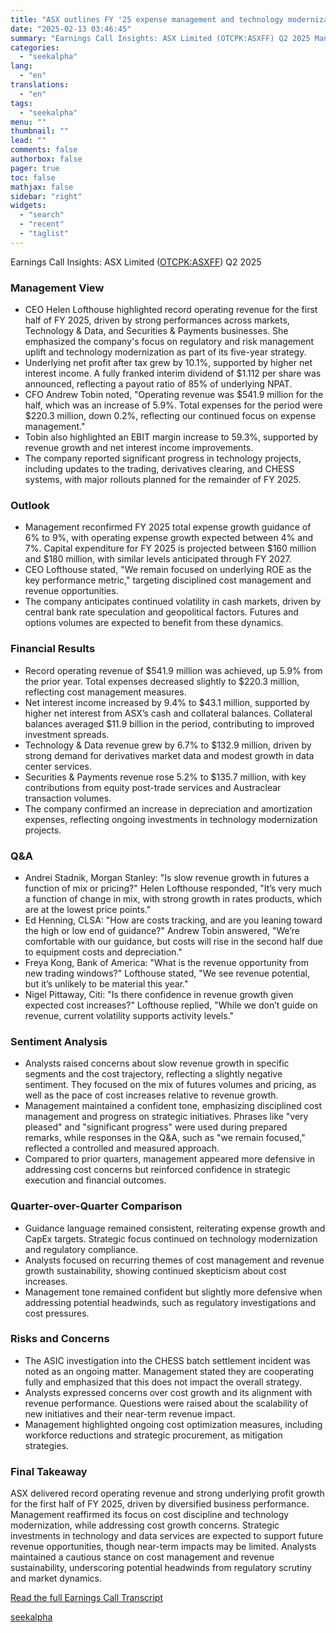 ```yaml
---
title: "ASX outlines FY '25 expense management and technology modernization targets"
date: "2025-02-13 03:46:45"
summary: "Earnings Call Insights: ASX Limited (OTCPK:ASXFF) Q2 2025 Management View CEO Helen Lofthouse highlighted record operating revenue for the first half of FY 2025, driven by strong performances across markets, Technology &amp; Data, and Securities &amp; Payments businesses. She emphasized the company's focus on regulatory and risk management uplift and..."
categories:
  - "seekalpha"
lang:
  - "en"
translations:
  - "en"
tags:
  - "seekalpha"
menu: ""
thumbnail: ""
lead: ""
comments: false
authorbox: false
pager: true
toc: false
mathjax: false
sidebar: "right"
widgets:
  - "search"
  - "recent"
  - "taglist"
---
```


Earnings Call Insights: ASX Limited ([OTCPK:ASXFF](https://seekingalpha.com/symbol/ASXFF "ASX Limited")) Q2 2025

### Management View

* CEO Helen Lofthouse highlighted record operating revenue for the first half of FY 2025, driven by strong performances across markets, Technology & Data, and Securities & Payments businesses. She emphasized the company's focus on regulatory and risk management uplift and technology modernization as part of its five-year strategy.
* Underlying net profit after tax grew by 10.1%, supported by higher net interest income. A fully franked interim dividend of $1.112 per share was announced, reflecting a payout ratio of 85% of underlying NPAT.
* CFO Andrew Tobin noted, "Operating revenue was $541.9 million for the half, which was an increase of 5.9%. Total expenses for the period were $220.3 million, down 0.2%, reflecting our continued focus on expense management."
* Tobin also highlighted an EBIT margin increase to 59.3%, supported by revenue growth and net interest income improvements.
* The company reported significant progress in technology projects, including updates to the trading, derivatives clearing, and CHESS systems, with major rollouts planned for the remainder of FY 2025.

### Outlook

* Management reconfirmed FY 2025 total expense growth guidance of 6% to 9%, with operating expense growth expected between 4% and 7%. Capital expenditure for FY 2025 is projected between $160 million and $180 million, with similar levels anticipated through FY 2027.
* CEO Lofthouse stated, "We remain focused on underlying ROE as the key performance metric," targeting disciplined cost management and revenue opportunities.
* The company anticipates continued volatility in cash markets, driven by central bank rate speculation and geopolitical factors. Futures and options volumes are expected to benefit from these dynamics.

### Financial Results

* Record operating revenue of $541.9 million was achieved, up 5.9% from the prior year. Total expenses decreased slightly to $220.3 million, reflecting cost management measures.
* Net interest income increased by 9.4% to $43.1 million, supported by higher net interest from ASX’s cash and collateral balances. Collateral balances averaged $11.9 billion in the period, contributing to improved investment spreads.
* Technology & Data revenue grew by 6.7% to $132.9 million, driven by strong demand for derivatives market data and modest growth in data center services.
* Securities & Payments revenue rose 5.2% to $135.7 million, with key contributions from equity post-trade services and Austraclear transaction volumes.
* The company confirmed an increase in depreciation and amortization expenses, reflecting ongoing investments in technology modernization projects.

### Q&A

* Andrei Stadnik, Morgan Stanley: "Is slow revenue growth in futures a function of mix or pricing?" Helen Lofthouse responded, "It’s very much a function of change in mix, with strong growth in rates products, which are at the lowest price points."
* Ed Henning, CLSA: "How are costs tracking, and are you leaning toward the high or low end of guidance?" Andrew Tobin answered, "We’re comfortable with our guidance, but costs will rise in the second half due to equipment costs and depreciation."
* Freya Kong, Bank of America: "What is the revenue opportunity from new trading windows?" Lofthouse stated, "We see revenue potential, but it’s unlikely to be material this year."
* Nigel Pittaway, Citi: "Is there confidence in revenue growth given expected cost increases?" Lofthouse replied, "While we don’t guide on revenue, current volatility supports activity levels."

### Sentiment Analysis

* Analysts raised concerns about slow revenue growth in specific segments and the cost trajectory, reflecting a slightly negative sentiment. They focused on the mix of futures volumes and pricing, as well as the pace of cost increases relative to revenue growth.
* Management maintained a confident tone, emphasizing disciplined cost management and progress on strategic initiatives. Phrases like "very pleased" and "significant progress" were used during prepared remarks, while responses in the Q&A, such as "we remain focused," reflected a controlled and measured approach.
* Compared to prior quarters, management appeared more defensive in addressing cost concerns but reinforced confidence in strategic execution and financial outcomes.

### Quarter-over-Quarter Comparison

* Guidance language remained consistent, reiterating expense growth and CapEx targets. Strategic focus continued on technology modernization and regulatory compliance.
* Analysts focused on recurring themes of cost management and revenue growth sustainability, showing continued skepticism about cost increases.
* Management tone remained confident but slightly more defensive when addressing potential headwinds, such as regulatory investigations and cost pressures.

### Risks and Concerns

* The ASIC investigation into the CHESS batch settlement incident was noted as an ongoing matter. Management stated they are cooperating fully and emphasized that this does not impact the overall strategy.
* Analysts expressed concerns over cost growth and its alignment with revenue performance. Questions were raised about the scalability of new initiatives and their near-term revenue impact.
* Management highlighted ongoing cost optimization measures, including workforce reductions and strategic procurement, as mitigation strategies.

### Final Takeaway

ASX delivered record operating revenue and strong underlying profit growth for the first half of FY 2025, driven by diversified business performance. Management reaffirmed its focus on cost discipline and technology modernization, while addressing cost growth concerns. Strategic investments in technology and data services are expected to support future revenue opportunities, though near-term impacts may be limited. Analysts maintained a cautious stance on cost management and revenue sustainability, underscoring potential headwinds from regulatory scrutiny and market dynamics.

[Read the full Earnings Call Transcript](https://seekingalpha.com/symbol/ASXFF/earnings/transcripts)

[seekalpha](https://seekingalpha.com/news/4407382-asx-outlines-fy-25-expense-management-and-technology-modernization-targets)
